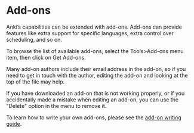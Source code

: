 # Add-ons

Anki’s capabilities can be extended with add-ons. Add-ons can provide
features like extra support for specific languages, extra control over
scheduling, and so on.

To browse the list of available add-ons, select the Tools>Add-ons
menu item, then click on Get Add-ons.

Many add-on authors include their email address in the add-on, so if you
need to get in touch with the author, editing the add-on and looking at
the top of the file may help.

If you have downloaded an add-on that is not working properly, or if you
accidentally made a mistake when editing an add-on, you can use the
"Delete" option in the menu to remove it.

To learn how to write your own add-ons, please see the [add-on writing
guide](https://addon-docs.ankiweb.net).
